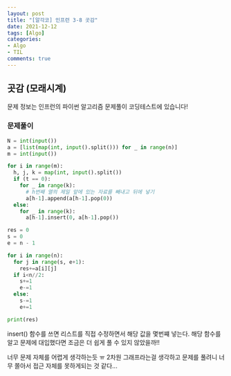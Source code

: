 ```yaml
---
layout: post
title: "[알각코] 인프런 3-8 곳감"
date: 2021-12-12
tags: [Algo]
categories:
- Algo
- TIL
comments: true
---
```


## 곳감 (모래시계)

문제 정보는 인프런의 파이썬 알고리즘 문제풀이 코딩테스트에 있습니다!

### 문제풀이

```python
N = int(input())
a = [list(map(int, input().split())) for _ in range(n)]
m = int(input())

for i in range(m):
  h, j, k = map(int, input().split())
  if (t == 0):
    for _ in range(k):
      # h번째 열의 제일 앞에 있는 자료를 빼내고 뒤에 넣기
      a[h-1].append(a[h-1].pop(0))
  else:
    for _ in range(k):
      a[h-1].insert(0, a[h-1].pop())

res = 0
s = 0
e = n - 1

for i in range(n):
  for j in range(s, e+1):
    res+=a[i][j]
  if i<n//2:
    s+=1
    e-=1
  else:
    s-=1
    e+=1

print(res)
```

insert() 함수를 쓰면 리스트를 직접 수정하면서 해당 값을 몇번쨰 넣는다. 해당 함수를 알고 문제에 대입했다면 조금은 더 쉽게 풀 수 있지 않았을까!!

너무 문제 자체를 어렵게 생각하는듯 ㅠ 2차원 그래프라는걸 생각하고 문제를 풀려니 너무 쫄아서 접근 자체를 못하게되는 것 같다...
